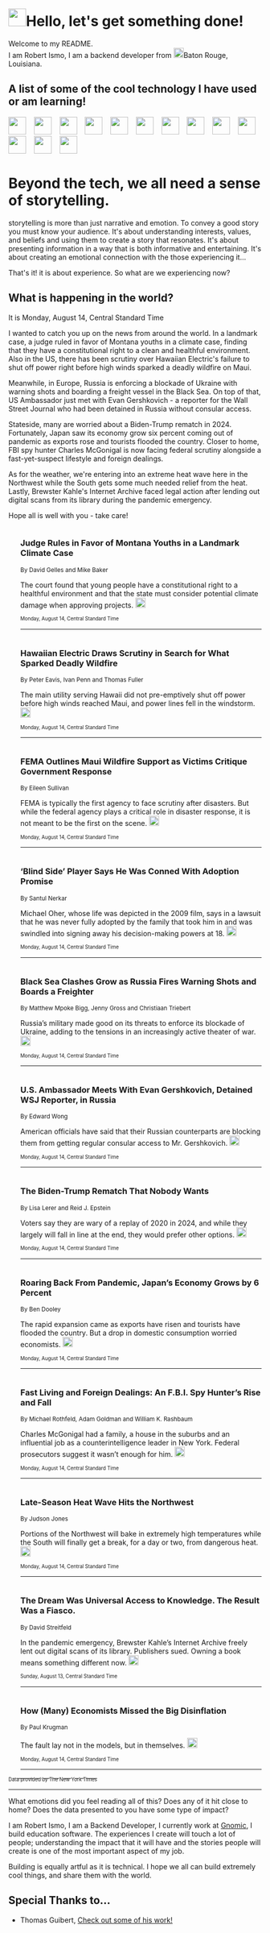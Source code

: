 <h1><img src="https://emojis.slackmojis.com/emojis/images/1643514375/3493/hot-coffee.gif?1643514375" width="35"/>Hello, let's get something done!</h1>

<p>Welcome to my README.<br/>
I am Robert Ismo, I am a backend developer from <img src="https://emojis.slackmojis.com/emojis/images/1638395689/50435/moulin_rouge.png?1638395689" width="20"/>Baton Rouge, Louisiana.</p>
<h2>A list of some of the cool technology I have used or am learning!</h2>
<p>
<img src="https://emojis.slackmojis.com/emojis/images/1643516091/21142/meow_bongotap.gif?1643516091" width="35" alt="">
<img src="https://img.shields.io/badge/Favorite%20Frontend%20Framework-SvelteKit-f83903" alt="">
<img src="https://img.shields.io/badge/Second%20Favorite-Vue-40b581" alt="">
<img src="https://img.shields.io/badge/Most%20Used%20Runtime-Nodejs-78b061" alt="">
<img src="https://emojis.slackmojis.com/emojis/images/1643517416/34482/fire.gif?1643517416" width="35" alt="">
<img src="https://img.shields.io/badge/Javascript%20But%20Better-Typescript-0078ca" alt="">
<img src="https://img.shields.io/badge/Favorite%20Language-Elixir-3e244d" alt="">
<img src="https://img.shields.io/badge/Containerize%20Everything-Docker-6ac9ef" alt="">
<img src="https://emojis.slackmojis.com/emojis/images/1643514596/5999/meow_party.gif?1643514596" width="35" alt="">
<img src="https://img.shields.io/badge/API%20Love%20Language-Graphql-de32a5" alt="">
<img src="https://img.shields.io/badge/Our%20Favorite%20Version%20Controller-Git-e94f33" alt="">
<img src="https://img.shields.io/badge/Favorite%20Database-Redis-d42d1d" alt="">
<img src="https://emojis.slackmojis.com/emojis/images/1643514559/5584/deployparrot.gif?1643514559" width="35" alt="">
<img src="https://img.shields.io/badge/Container%20Interstate-RabbitMQ-f66200" alt="">
<img src="https://img.shields.io/badge/Gotta%20Learn-Kubernetes-316adf" alt="">
<img src="https://img.shields.io/badge/Really%20Mature%20Now-WASM-654fef" alt="">
<img src="https://emojis.slackmojis.com/emojis/images/1666642497/61942/dance_vibe.gif?1666642497" width="35" alt="">
<img src="https://img.shields.io/badge/For%20My%20M1-ARM64-657d96" alt="">
<img src="https://img.shields.io/badge/Loving%20This%20So%20Much-TailwindCSS-17bcb5" alt="">
<img src="https://img.shields.io/badge/Cool%20Build%20Tool-Vite-f9cb24" alt="">
<img src="https://emojis.slackmojis.com/emojis/images/1669231376/62819/working-on-it.gif?1669231376" width="35" alt="">
<img src="https://img.shields.io/badge/Fun%20and%20Easy%20Database-MongoDB-5f8c49" alt="">
<img src="https://img.shields.io/badge/JS%20Life%20Support-NPM-c73737" alt="">
<img src="https://img.shields.io/badge/I%20Liked%20It-DynamoDB-0073b9" alt="">
<img src="https://emojis.slackmojis.com/emojis/images/1643514045/46/question.gif?1643514045" width="35" alt="">
<img src="https://img.shields.io/badge/cool-React-60d6f9" alt="">
<img src="https://img.shields.io/badge/Future%20Big%20Project-Lambda-f37e00" alt="">
<img src="https://img.shields.io/badge/NPM%20But%20Better-PNPM-f1aa07" alt="">
<img src="https://emojis.slackmojis.com/emojis/images/1643514943/9662/fbwow.gif?1643514943" width="35" alt="">
<img src="https://img.shields.io/badge/First%20Language-C-662079" alt="">
<img src="https://img.shields.io/badge/Where%20I%20Deploy%20Frontend-Vercel-000000" alt="">
<img src="https://img.shields.io/badge/Who%20Does%20not%20Want%20an%20App-Swift-f9492a" alt="">
<img src="https://emojis.slackmojis.com/emojis/images/1643514058/151/javascript.png?1643514058" width="35" alt="">
<img src="https://img.shields.io/badge/cool-Python-fbd542" alt="">
<img src="https://img.shields.io/badge/Favorite%20Something-Stripe-656cdc" alt="">
<img src="https://img.shields.io/badge/Of%20Course-HTML5-ed6327" alt="">
<img src="https://emojis.slackmojis.com/emojis/images/1660415405/60731/bomb.gif?1660415405" width="35" alt="">
<img src="https://img.shields.io/badge/hate-CSS-2964ec" alt="">
<img src="https://img.shields.io/badge/Learning-CircleCI-141215" alt="">
<img src="https://img.shields.io/badge/Learning-Rust-fbbb3b" alt="">
<img src="https://emojis.slackmojis.com/emojis/images/1660415397/60712/writing-hand.gif?1660415397" width="35" alt="">
<img src="https://img.shields.io/badge/Dev%20Browser%20of%20Choice-Firefox-cc4e26" alt="">
<img src="https://img.shields.io/badge/Recoverying%20From%20Windows-UNIX-1781e3" alt="">
<img src="https://img.shields.io/badge/LOVE-LogSeq-90c1c2" alt="">
<img src="https://emojis.slackmojis.com/emojis/images/1643514066/223/kirby.gif?1643514066" width="35" alt="">
<img src="https://img.shields.io/badge/Daily%20Driver-MacOS-e6e6e8" alt="">
<img src="https://img.shields.io/badge/Git%20Server-Github-000000" alt="">
<img src="https://img.shields.io/badge/enjoyable-EC2-f17428" alt="">
<img src="https://emojis.slackmojis.com/emojis/images/1643514239/2069/excited.gif?1643514239" width="35" alt="">
</p>
<h1>Beyond the tech, we all need a sense of storytelling.</h1>
<p>storytelling is more than just narrative and emotion. To convey a good story you must know your audience. It's about understanding interests, values, and beliefs and using them to create a story that resonates. It's about presenting information in a way that is both informative and entertaining. It's about creating an emotional connection with the those experiencing it...</p>
<p>That's it! it is about experience. So what are we experiencing now?</p>
<h2>What is happening in the world?</h2>
<p>It is Monday, August 14, Central Standard Time</p>
<p>
I wanted to catch you up on the news from around the world. In a landmark case, a judge ruled in favor of Montana youths in a climate case, finding that they have a constitutional right to a clean and healthful environment. Also in the US, there has been scrutiny over Hawaiian Electric&#39;s failure to shut off power right before high winds sparked a deadly wildfire on Maui. 

Meanwhile, in Europe, Russia is enforcing a blockade of Ukraine with warning shots and boarding a freight vessel in the Black Sea. On top of that, US Ambassador just met with Evan Gershkovich - a reporter for the Wall Street Journal who had been detained in Russia without consular access.

Stateside, many are worried about a Biden-Trump rematch in 2024. Fortunately, Japan saw its economy grow six percent coming out of pandemic as exports rose and tourists flooded the country. Closer to home, FBI spy hunter Charles McGonigal is now facing federal scrutiny alongside a fast-yet-suspect lifestyle and foreign dealings. 

As for the weather, we&#39;re entering into an extreme heat wave here in the Northwest while the South gets some much needed relief from the heat. Lastly, Brewster Kahle&#39;s Internet Archive faced legal action after lending out digital scans from its library during the pandemic emergency. 

Hope all is well with you - take care!</p>
<ol>
<img src="https://img.shields.io/badge/-us-blue" alt="">
<h3>Judge Rules in Favor of Montana Youths in a Landmark Climate Case</h3>
<sub>By David Gelles and Mike Baker</sub>
<p>The court found that young people have a constitutional right to a healthful environment and that the state must consider potential climate damage when approving projects.  <a href="https://nyti.ms/447a0eT"><img src="https://developer.nytimes.com/files/poweredby_nytimes_30b.png?v=1583354208352" height="20"></a></p>
<sub><sub>Monday, August 14, Central Standard Time</sub></sub>
<hr/>
<img src="https://img.shields.io/badge/-us-blue" alt="">
<h3>Hawaiian Electric Draws Scrutiny in Search for What Sparked Deadly Wildfire</h3>
<sub>By Peter Eavis, Ivan Penn and Thomas Fuller</sub>
<p>The main utility serving Hawaii did not pre-emptively shut off power before high winds reached Maui, and power lines fell in the windstorm.  <a href="https://nyti.ms/3QCe3wE"><img src="https://developer.nytimes.com/files/poweredby_nytimes_30b.png?v=1583354208352" height="20"></a></p>
<sub><sub>Monday, August 14, Central Standard Time</sub></sub>
<hr/>
<img src="https://img.shields.io/badge/-us-blue" alt="">
<h3>FEMA Outlines Maui Wildfire Support as Victims Critique Government Response</h3>
<sub>By Eileen Sullivan</sub>
<p>FEMA is typically the first agency to face scrutiny after disasters. But while the federal agency plays a critical role in disaster response, it is not meant to be the first on the scene.  <a href="https://nyti.ms/3ODmKnV"><img src="https://developer.nytimes.com/files/poweredby_nytimes_30b.png?v=1583354208352" height="20"></a></p>
<sub><sub>Monday, August 14, Central Standard Time</sub></sub>
<hr/>
<img src="https://img.shields.io/badge/-sports-blue" alt="">
<h3>‘Blind Side’ Player Says He Was Conned With Adoption Promise</h3>
<sub>By Santul Nerkar</sub>
<p>Michael Oher, whose life was depicted in the 2009 film, says in a lawsuit that he was never fully adopted by the family that took him in and was swindled into signing away his decision-making powers at 18.  <a href="https://nyti.ms/3YxZKLE"><img src="https://developer.nytimes.com/files/poweredby_nytimes_30b.png?v=1583354208352" height="20"></a></p>
<sub><sub>Monday, August 14, Central Standard Time</sub></sub>
<hr/>
<img src="https://img.shields.io/badge/-world-blue" alt="">
<h3>Black Sea Clashes Grow as Russia Fires Warning Shots and Boards a Freighter</h3>
<sub>By Matthew Mpoke Bigg, Jenny Gross and Christiaan Triebert</sub>
<p>Russia’s military made good on its threats to enforce its blockade of Ukraine, adding to the tensions in an increasingly active theater of war.  <a href="https://nyti.ms/3qsBcXR"><img src="https://developer.nytimes.com/files/poweredby_nytimes_30b.png?v=1583354208352" height="20"></a></p>
<sub><sub>Monday, August 14, Central Standard Time</sub></sub>
<hr/>
<img src="https://img.shields.io/badge/-world-blue" alt="">
<h3>U.S. Ambassador Meets With Evan Gershkovich, Detained WSJ Reporter, in Russia</h3>
<sub>By Edward Wong</sub>
<p>American officials have said that their Russian counterparts are blocking them from getting regular consular access to Mr. Gershkovich.  <a href="https://nyti.ms/3s7bAQF"><img src="https://developer.nytimes.com/files/poweredby_nytimes_30b.png?v=1583354208352" height="20"></a></p>
<sub><sub>Monday, August 14, Central Standard Time</sub></sub>
<hr/>
<img src="https://img.shields.io/badge/-us-blue" alt="">
<h3>The Biden-Trump Rematch That Nobody Wants</h3>
<sub>By Lisa Lerer and Reid J. Epstein</sub>
<p>Voters say they are wary of a replay of 2020 in 2024, and while they largely will fall in line at the end, they would prefer other options.  <a href="https://nyti.ms/4488FVd"><img src="https://developer.nytimes.com/files/poweredby_nytimes_30b.png?v=1583354208352" height="20"></a></p>
<sub><sub>Monday, August 14, Central Standard Time</sub></sub>
<hr/>
<img src="https://img.shields.io/badge/-business-blue" alt="">
<h3>Roaring Back From Pandemic, Japan’s Economy Grows by 6 Percent</h3>
<sub>By Ben Dooley</sub>
<p>The rapid expansion came as exports have risen and tourists have flooded the country. But a drop in domestic consumption worried economists.  <a href="https://nyti.ms/458uIMO"><img src="https://developer.nytimes.com/files/poweredby_nytimes_30b.png?v=1583354208352" height="20"></a></p>
<sub><sub>Monday, August 14, Central Standard Time</sub></sub>
<hr/>
<img src="https://img.shields.io/badge/-nyregion-blue" alt="">
<h3>Fast Living and Foreign Dealings: An F.B.I. Spy Hunter’s Rise and Fall</h3>
<sub>By Michael Rothfeld, Adam Goldman and William K. Rashbaum</sub>
<p>Charles McGonigal had a family, a house in the suburbs and an influential job as a counterintelligence leader in New York. Federal prosecutors suggest it wasn’t enough for him.  <a href="https://nyti.ms/3QDu9WJ"><img src="https://developer.nytimes.com/files/poweredby_nytimes_30b.png?v=1583354208352" height="20"></a></p>
<sub><sub>Monday, August 14, Central Standard Time</sub></sub>
<hr/>
<img src="https://img.shields.io/badge/-us-blue" alt="">
<h3>Late-Season Heat Wave Hits the Northwest</h3>
<sub>By Judson Jones</sub>
<p>Portions of the Northwest will bake in extremely high temperatures while the South will finally get a break, for a day or two, from dangerous heat.  <a href="https://nyti.ms/47wotnp"><img src="https://developer.nytimes.com/files/poweredby_nytimes_30b.png?v=1583354208352" height="20"></a></p>
<sub><sub>Monday, August 14, Central Standard Time</sub></sub>
<hr/>
<img src="https://img.shields.io/badge/-business-blue" alt="">
<h3>The Dream Was Universal Access to Knowledge. The Result Was a Fiasco.</h3>
<sub>By David Streitfeld</sub>
<p>In the pandemic emergency, Brewster Kahle’s Internet Archive freely lent out digital scans of its library. Publishers sued. Owning a book means something different now.  <a href="https://nyti.ms/3qtIyu5"><img src="https://developer.nytimes.com/files/poweredby_nytimes_30b.png?v=1583354208352" height="20"></a></p>
<sub><sub>Sunday, August 13, Central Standard Time</sub></sub>
<hr/>
<img src="https://img.shields.io/badge/-opinion-blue" alt="">
<h3>How (Many) Economists Missed the Big Disinflation</h3>
<sub>By Paul Krugman</sub>
<p>The fault lay not in the models, but in themselves.  <a href="https://nyti.ms/3YDe5Xg"><img src="https://developer.nytimes.com/files/poweredby_nytimes_30b.png?v=1583354208352" height="20"></a></p>
<sub><sub>Monday, August 14, Central Standard Time</sub></sub>
<hr/>
</ol>
<a href="https://developer.nytimes.com"><sub><sub>Data provided by The New York Times</sub></sub></a>
<hr/>
<p>What emotions did you feel reading all of this? Does any of it hit close to home? Does the data presented to you have some type of impact?</p>
<p>I am Robert Ismo, I am a Backend Developer, I currently work at <a href="https://gnomic.education/">Gnomic</a>, I build education software. The experiences I create will touch a lot of people; understanding the impact that it will have and the stories people will create is one of the most important aspect of my job.</p>
<p>Building is equally artful as it is technical. I hope we all can build extremely cool things, and share them with the world.</p>
<h2>Special Thanks to...</h2>
<ul>
<li>Thomas Guibert, <a href="https://github.com/thmsgbrt/thmsgbrt">Check out some of his work!</a></li>
</ul>